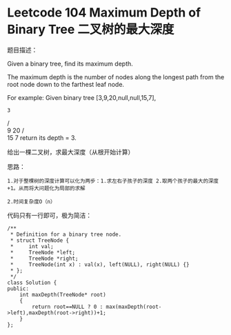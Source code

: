 # Leetcode 104 Maximum Depth of Binary Tree 二叉树的最大深度
题目描述：

Given a binary tree, find its maximum depth.

The maximum depth is the number of nodes along the longest path from the root node down to the farthest leaf node.

For example:
Given binary tree [3,9,20,null,null,15,7],

    3
   / \
  9  20
    /  \
   15   7
return its depth = 3.

给出一棵二叉树，求最大深度（从根开始计算）

思路：

    1.对于整棵树的深度计算可以化为两步：1.求左右子孩子的深度 2.取两个孩子的最大的深度+1。从而将大问题化为局部的求解

    2.时间复杂度O（n）

代码只有一行即可，极为简洁：

```
/** 
 * Definition for a binary tree node. 
 * struct TreeNode { 
 *     int val; 
 *     TreeNode *left; 
 *     TreeNode *right; 
 *     TreeNode(int x) : val(x), left(NULL), right(NULL) {} 
 * }; 
 */  
class Solution {  
public:  
    int maxDepth(TreeNode* root)   
    {  
        return root==NULL ? 0 : max(maxDepth(root->left),maxDepth(root->right))+1;  
    }  
};  
```
